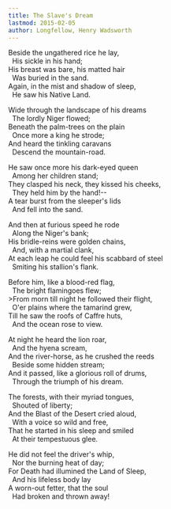 ```yaml
---
title: The Slave's Dream
lastmod: 2015-02-05
author: Longfellow, Henry Wadsworth
---
```

Beside the ungathered rice he lay,  
&nbsp; His sickle in his hand;  
His breast was bare, his matted hair  
&nbsp; Was buried in the sand.  
Again, in the mist and shadow of sleep,  
&nbsp; He saw his Native Land.  

Wide through the landscape of his dreams  
&nbsp; The lordly Niger flowed;  
Beneath the palm-trees on the plain  
&nbsp; Once more a king he strode;  
And heard the tinkling caravans  
&nbsp; Descend the mountain-road.  

He saw once more his dark-eyed queen  
&nbsp; Among her children stand;  
They clasped his neck, they kissed his cheeks,  
&nbsp; They held him by the hand!--  
A tear burst from the sleeper's lids  
&nbsp; And fell into the sand.  

And then at furious speed he rode  
&nbsp; Along the Niger's bank;  
His bridle-reins were golden chains,  
&nbsp; And, with a martial clank,  
At each leap he could feel his scabbard of steel  
&nbsp; Smiting his stallion's flank.  

Before him, like a blood-red flag,  
&nbsp; The bright flamingoes flew;  
&gt;From morn till night he followed their flight,  
&nbsp; O'er plains where the tamarind grew,  
Till he saw the roofs of Caffre huts,  
&nbsp; And the ocean rose to view.  

At night he heard the lion roar,  
&nbsp; And the hyena scream,  
And the river-horse, as he crushed the reeds  
&nbsp; Beside some hidden stream;  
And it passed, like a glorious roll of drums,  
&nbsp; Through the triumph of his dream.  

The forests, with their myriad tongues,  
&nbsp; Shouted of liberty;  
And the Blast of the Desert cried aloud,  
&nbsp; With a voice so wild and free,  
That he started in his sleep and smiled  
&nbsp; At their tempestuous glee.  

He did not feel the driver's whip,  
&nbsp; Nor the burning heat of day;  
For Death had illumined the Land of Sleep,  
&nbsp; And his lifeless body lay  
A worn-out fetter, that the soul  
&nbsp; Had broken and thrown away!

